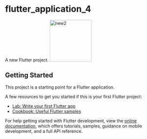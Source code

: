 # flutter_application_4
A new Flutter project.
<img width="136" alt="new2" src="https://github.com/R-Rubab/Flutter_Digital_Banking_App/assets/110218324/2d5c6c56-b7c7-46aa-aecf-bba6a1008184">

## Getting Started

This project is a starting point for a Flutter application.

A few resources to get you started if this is your first Flutter project:

- [Lab: Write your first Flutter app](https://docs.flutter.dev/get-started/codelab)
- [Cookbook: Useful Flutter samples](https://docs.flutter.dev/cookbook)

For help getting started with Flutter development, view the
[online documentation](https://docs.flutter.dev/), which offers tutorials,
samples, guidance on mobile development, and a full API reference.
